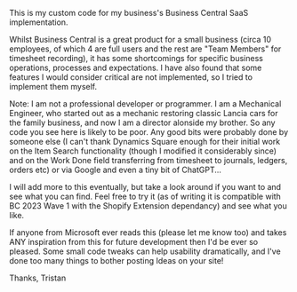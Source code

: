 This is my custom code for my business's Business Central SaaS implementation.

Whilst Business Central is a great product for a small business (circa 10 employees, of which 4 are full users and the rest are "Team Members" for timesheet recording), it has some shortcomings for specific business operations, processes and expectations. I have also found that some features I would consider critical are not implemented, so I tried to implement them myself.

Note: I am not a professional developer or programmer. I am a Mechanical Engineer, who started out as a mechanic restoring classic Lancia cars for the family business, and now I am a director alonside my brother. So any code you see here is likely to be poor. Any good bits were probably done by someone else (I can't thank Dynamics Square enough for their initial work on the Item Search functionality (though I modified it considerably since) and on the Work Done field transferring from timesheet to journals, ledgers, orders etc) or via Google and even a tiny bit of ChatGPT...

I will add more to this eventually, but take a look around if you want to and see what you can find. Feel free to try it (as of writing it is compatible with BC 2023 Wave 1 with the Shopify Extension dependancy) and see what you like.

If anyone from Microsoft ever reads this (please let me know too) and takes ANY inspiration from this for future development then I'd be ever so pleased. Some small code tweaks can help usability dramatically, and I've done too many things to bother posting Ideas on your site!

Thanks, Tristan
